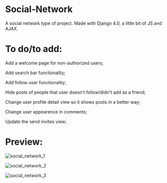 # Social-Network

A social network type of project. Made with Django 4.0, a little bit of JS and AJAX.

# To do/to add:

Add a welcome page for non-authorized users;

Add search bar functionality;

Add follow user functionality;

Hide posts of people that user doesn't follow/didn't add as a friend;

Change user profile detail view so it shows posts in a better way;

Change user appearence in comments;

Update the send invites view;

# Preview:

![social_network_1](https://user-images.githubusercontent.com/86254474/158975596-cceaea2c-52e1-4a79-8902-8844216b3e21.png)

![social_network_2](https://user-images.githubusercontent.com/86254474/158975774-8e6b4a9a-2fa1-4abf-8d0a-e4c8eec86e08.png)

![social_network_3](https://user-images.githubusercontent.com/86254474/158975630-8c7d74f1-0d0b-4d94-81f9-0da4caa5fb14.png)
